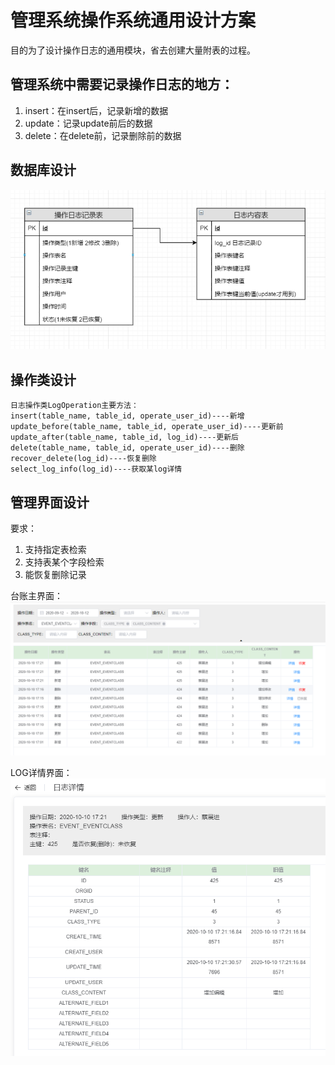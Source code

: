 # 管理系统操作系统通用设计方案
目的为了设计操作日志的通用模块，省去创建大量附表的过程。

## 管理系统中需要记录操作日志的地方：
1. insert：在insert后，记录新增的数据
2. update：记录update前后的数据
3. delete：在delete前，记录删除前的数据

## 数据库设计
![资金曲线图](./log_operation/database.png)

## 操作类设计
``` 
日志操作类LogOperation主要方法：
insert(table_name, table_id, operate_user_id)----新增
update_before(table_name, table_id, operate_user_id)----更新前
update_after(table_name, table_id, log_id)----更新后
delete(table_name, table_id, operate_user_id)----删除
recover_delete(log_id)----恢复删除
select_log_info(log_id)----获取某log详情
```

## 管理界面设计
要求：
1. 支持指定表检索
2. 支持表某个字段检索
3. 能恢复删除记录

台账主界面：
![资金曲线图](./log_operation/ui.png)

LOG详情界面：
![资金曲线图](./log_operation/log_detail.png)